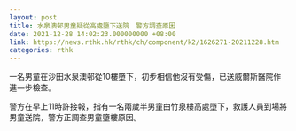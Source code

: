 ```yaml
---
layout: post
title: 水泉澳邨男童疑從高處墮下送院　警方調查原因
date: 2021-12-28 14:02:23.000000000 +08:00
link: https://news.rthk.hk/rthk/ch/component/k2/1626271-20211228.htm
categories: rthk
---
```


一名男童在沙田水泉澳邨從10樓墮下，初步相信他沒有受傷，已送威爾斯醫院作進一步檢查。

警方在早上11時許接報，指有一名兩歲半男童由竹泉樓高處墮下，救護人員到場將男童送院，警方正調查男童墮樓原因。
